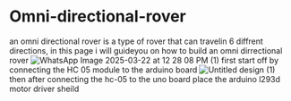 # Omni-directional-rover
an omni directional rover is a type of rover that can travelin 6 diffrent directions, in this page i will guideyou on how to build an omni dirrectional rover
![WhatsApp Image 2025-03-22 at 12 28 08 PM (1)](https://github.com/user-attachments/assets/543fbec7-2225-4bb6-be8f-99816cea9c22)
first start off by connecting the HC 05 module to the arduino board
![Untitled design (1)](https://github.com/user-attachments/assets/bca0f4b4-dc9e-4277-b0b7-dd9ec477045e)
then after connecting the hc-05 to the uno board place the arduino l293d motor driver sheild




